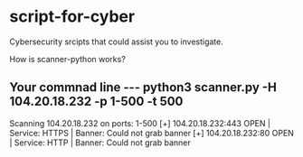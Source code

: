 # script-for-cyber
Cybersecurity srcipts that could assist you to investigate. 

How is scanner-python works?

  Your commnad line --- 
  python3 scanner.py -H 104.20.18.232 -p 1-500 -t 500
  ---
  Scanning 104.20.18.232 on ports: 1-500
  [+] 104.20.18.232:443 OPEN | Service: HTTPS | Banner: Could not grab banner
  [+] 104.20.18.232:80 OPEN | Service: HTTP | Banner: Could not grab banner
